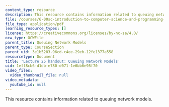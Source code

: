 ```yaml
---
content_type: resource
description: This resource contains information related to queuing network models.
file: /courses/6-00sc-introduction-to-computer-science-and-programming-spring-2011/1eff8cb6d1dbe780d0711e6bb6e95f70_MIT6_00SCS11_lec25.pdf
file_type: application/pdf
learning_resource_types: []
license: https://creativecommons.org/licenses/by-nc-sa/4.0/
ocw_type: OCWFile
parent_title: Queuing Network Models
parent_type: CourseSection
parent_uid: 3e1b5283-96cd-c4ee-29eb-12fe1377a558
resourcetype: Document
title: 'Lecture 25 handout: Queuing Network Models'
uid: 1eff8cb6-d1db-e780-d071-1e6bb6e95f70
video_files:
  video_thumbnail_file: null
video_metadata:
  youtube_id: null
---
```

This resource contains information related to queuing network models.